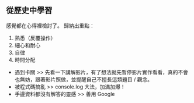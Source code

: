 ## 從歷史中學習

感覺都在心得裡檢討了。
歸納出重點：

1. 熟悉（反覆操作）
1. 細心和耐心
1. 自律
1. 時間分配

- 遇到卡關 >> 先看一下講解影片，有了想法就先暫停影片實作看看，真的不會也無妨，跟著影片照做，並提醒自己不擅長這類題目 / 觀念。
- 被程式碼搞亂 >> console.log 大法，加滿加爆！
- 手邊資料都沒有解答的靈感 >> 善用 Google
